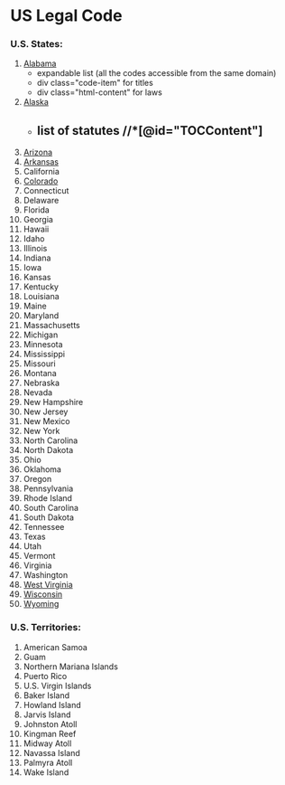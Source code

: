 # US Legal Code

### U.S. States:
1. [Alabama](https://alison.legislature.state.al.us/code-of-alabama)
    - expandable list (all the codes accessible from the same domain)
    - div class="code-item" for titles
    - div class="html-content" for laws
2. [Alaska](http://www.akleg.gov/basis/statutes.asp)
    - list of statutes //*[@id="TOCContent"]
        - 
3. [Arizona](https://www.azleg.gov/arstitle/)
4. [Arkansas](https://advance.lexis.com/container?config=00JAA3ZTU0NTIzYy0zZDEyLTRhYmQtYmRmMS1iMWIxNDgxYWMxZTQKAFBvZENhdGFsb2cubRW4ifTiwi5vLw6cI1uX&crid=0375d312-65ea-48d1-8162-7a7000cae362)
5. California
6. [Colorado](https://leg.colorado.gov/agencies/office-legislative-legal-services/2023-crs-titles-download)
7. Connecticut
8. Delaware
9. Florida
10. Georgia
11. Hawaii
12. Idaho
13. Illinois
14. Indiana
15. Iowa
16. Kansas
17. Kentucky
18. Louisiana
19. Maine
20. Maryland
21. Massachusetts
22. Michigan
23. Minnesota
24. Mississippi
25. Missouri
26. Montana
27. Nebraska
28. Nevada
29. New Hampshire
30. New Jersey
31. New Mexico
32. New York
33. North Carolina
34. North Dakota
35. Ohio
36. Oklahoma
37. Oregon
38. Pennsylvania
39. Rhode Island
40. South Carolina
41. South Dakota
42. Tennessee
43. Texas
44. Utah
45. Vermont
46. Virginia
47. Washington
48. [West Virginia](https://code.wvlegislature.gov)
49. [Wisconsin](https://docs.legis.wisconsin.gov/statutes/prefaces/toc)
50. [Wyoming](https://wyoleg.gov/NXT/gateway.dll?f=templates&fn=default.htm)

### U.S. Territories:
1. American Samoa
2. Guam
3. Northern Mariana Islands
4. Puerto Rico
5. U.S. Virgin Islands
6. Baker Island
7. Howland Island
8. Jarvis Island
9. Johnston Atoll
10. Kingman Reef
11. Midway Atoll
12. Navassa Island
13. Palmyra Atoll
14. Wake Island